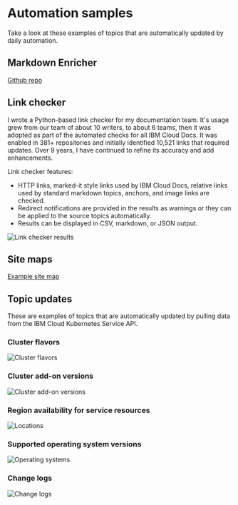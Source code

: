 # Automation samples

Take a look at these examples of topics that are automatically updated by daily automation.


## Markdown Enricher

[Github repo](https://github.com/IBM/md-enricher-for-cicd)


## Link checker

I wrote a Python-based link checker for my documentation team. It's usage grew from our team of about 10 writers, to about 6 teams, then it was adopted as part of the automated checks for all IBM Cloud Docs. It was enabled in 381+ repositories and initially identified 10,521 links that required updates. Over 9 years, I have continued to refine its accuracy and add enhancements.

Link checker features:
- HTTP links, marked-it style links used by IBM Cloud Docs, relative links used by standard markdown topics, anchors, and image links are checked.
- Redirect notifications are provided in the results as warnings or they can be applied to the source topics automatically. 
- Results can be displayed in CSV, markdown, or JSON output.

![Link checker results](images/link-checker.png)


## Site maps



[Example site map](https://cloud.ibm.com/docs/instructlab?topic=instructlab-sitemap&interface=ui)


## Topic updates

These are examples of topics that are automatically updated by pulling data from the IBM Cloud Kubernetes Service API.

### Cluster flavors

![Cluster flavors](images/cluster-flavors.jpg)

### Cluster add-on versions

![Cluster add-on versions](images/add-on-versions.jpg)

### Region availability for service resources

![Locations](images/locations.png)

### Supported operating system versions

![Operating systems](images/os.jpg)


### Change logs

![Change logs](images/changelogs.jpg)